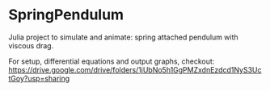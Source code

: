 # SpringPendulum

Julia project to simulate and animate: spring attached pendulum with viscous drag.

For setup, differential equations and output graphs, checkout: https://drive.google.com/drive/folders/1jUbNo5h1GgPMZxdnEzdcd1NyS3UctGoy?usp=sharing
